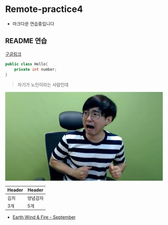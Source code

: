 # Remote-practice4

- 마크다운 연습중입니다 

## README 연습

[구글링크](https://www.google.com)

```java
public class Hello{
    private int number;
}
```
>자기가 노인이라는 사람인데

![kane.img](/images/kane.jpg)

|Header | Header|
| ----- | ------|
| 김치   | 양념감자|
|3개    | 5개    |

- [Earth,Wind & Fire - September](https://www.youtube.com/watch?v=Gs069dndIYk)
